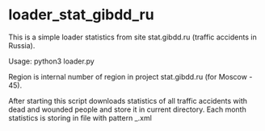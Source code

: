 # loader_stat_gibdd_ru

This is a simple loader statistics from site stat.gibdd.ru (traffic accidents in Russia). 

Usage: python3 loader.py <year> <region>

Region is internal number of region in project stat.gibdd.ru (for Moscow - 45). 

After starting this script downloads statistics of all traffic accidents with dead and wounded people and store it in current directory. Each month statistics is storing in file with pattern <year>_<month>.xml


